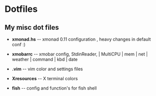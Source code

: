 # Dotfiles

## My misc dot files

* **xmonad.hs** 	-- xmonad 0.11 configuration , heavy changes in default conf :)

* **xmobarrc** 		-- xmobar config, StdinReader, | MultiCPU | mem | net | weather | command | kbd | date

* **.vim** 		-- vim color and settings files

* **Xresources** 	-- X terminal colors

* **fish** 		-- config and function's for fish shell
